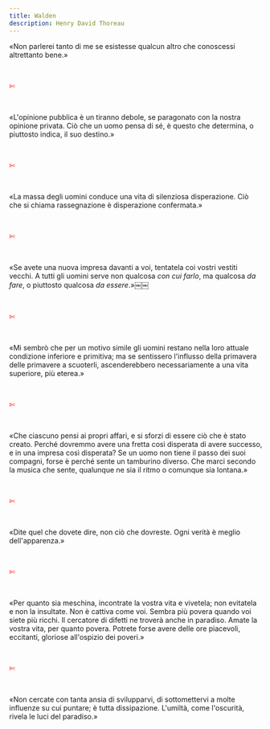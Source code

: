```yaml
---
title: Walden
description: Henry David Thoreau
---
```

«Non parlerei tanto di me se esistesse qualcun altro che conoscessi altrettanto bene.»

&nbsp;

<span style="color:red">✄</span>

&nbsp;

«L'opinione pubblica è un tiranno debole, se paragonato con la nostra opinione privata. Ciò che un uomo pensa di sé, è questo che determina, o piuttosto indica, il suo destino.»

&nbsp;

<span style="color:red">✄</span>

&nbsp;

«La massa degli uomini conduce una vita di silenziosa disperazione. Ciò che si chiama rassegnazione è disperazione confermata.»

&nbsp;

<span style="color:red">✄</span>

&nbsp;

«Se avete una nuova impresa davanti a voi, tentatela coi vostri vestiti vecchi. A tutti gli uomini serve non qualcosa _con cui farlo_, ma qualcosa _da fare_, o piuttosto qualcosa _da essere_.»￼￼

&nbsp;

<span style="color:red">✄</span>

&nbsp;

«Mi sembrò che per un motivo simile gli uomini restano nella loro attuale condizione inferiore e primitiva; ma se sentissero l'influsso della primavera delle primavere a scuoterli, ascenderebbero necessariamente a una vita superiore, più eterea.»

&nbsp;

<span style="color:red">✄</span>

&nbsp;

«Che ciascuno pensi ai propri affari, e si sforzi di essere ciò che è stato creato.
Perché dovremmo avere una fretta così disperata di avere successo, e in una impresa così disperata? Se un uomo non tiene il passo dei suoi compagni, forse è perché sente un tamburino diverso. Che marci secondo la musica che sente, qualunque ne sia il ritmo o comunque sia lontana.»

&nbsp;

<span style="color:red">✄</span>

&nbsp;

«Dite quel che dovete dire, non ciò che dovreste. Ogni verità è meglio dell'apparenza.»

&nbsp;

<span style="color:red">✄</span>

&nbsp;

«Per quanto sia meschina, incontrate la vostra vita e vivetela; non evitatela e non la insultate. Non è cattiva come voi. Sembra più povera quando voi siete più ricchi. Il cercatore di difetti ne troverà anche in paradiso. Amate la vostra vita, per quanto povera. Potrete forse avere delle ore piacevoli, eccitanti, gloriose all'ospizio dei poveri.»

&nbsp;

<span style="color:red">✄</span>

&nbsp;

«Non cercate con tanta ansia di svilupparvi, di sottomettervi a molte influenze su cui puntare; è tutta dissipazione. L'umiltà, come l'oscurità, rivela le luci del paradiso.»
